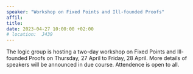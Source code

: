 ```yaml
---
speaker: "Workshop on Fixed Points and Ill-founded Proofs"
affil: 
title: 
date: 2023-04-27 10:00:00 +02:00
# location:  J439
---
```

The logic group is hosting a two-day workshop on Fixed Points and Ill-founded Proofs on Thursday, 27 April to Friday, 28 April.
More details of speakers will be announced in due course.
Attendence is open to all.
